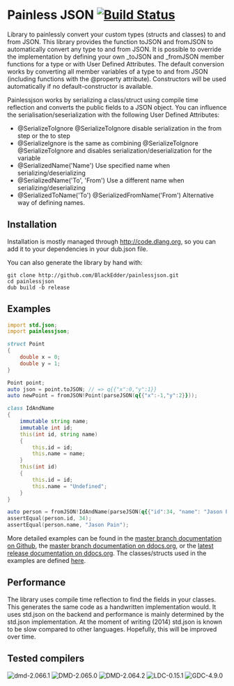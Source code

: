 # Painless JSON [![Build Status](https://travis-ci.org/BlackEdder/painlessjson.svg?branch=master)](https://travis-ci.org/BlackEdder/painlessjson)

Library to painlessly convert your custom types (structs and classes) to and from JSON. This library provides the function toJSON and fromJSON to automatically convert any type to and from JSON. It is possible to override the implementation by defining your own \_toJSON and \_fromJSON member functions for a type or with User Defined Attributes. The default conversion works by converting all member variables of a type to and from JSON (including functions with the @property attribute). Constructors will be used automatically if no default-constructor is available.

Painlessjson works by serializing a class/struct using compile time reflection and converts the public fields to a JSON object. You can influence the serialisation/seserialization with the following User Defined Attributes:


- @SerializeToIgnore @SerializeToIgnore disable serialization in the from step or the to step
- @SerializeIgnore is the same as combining @SerializeToIgnore @SerializeToIgnore and disables serialization/deserialization for the variable
- @SerializedName('Name') Use specified name when serializing/deserializing
- @SerializedName('To', 'From') Use a different name when serializing/deserializing
- @SerializedToName('To') @SerializedFromName('From') Alternative way of defining names.

## Installation

Installation is mostly managed through http://code.dlang.org, so you can add it to your dependencies in your dub.json file.

You can also generate the library by hand with:

```
git clone http://github.com/BlackEdder/painlessjson.git
cd painlessjson 
dub build -b release
```

## Examples

```D
import std.json;
import painlessjson;

struct Point
{
    double x = 0;
    double y = 1;
}

Point point;
auto json = point.toJSON; // => q{{"x":0,"y":1}}
auto newPoint = fromJSON!Point(parseJSON(q{{"x":-1,"y":2}}));

class IdAndName
{
    immutable string name;
    immutable int id;
    this(int id, string name)
    {
        this.id = id;
        this.name = name;
    }
    this(int id)
    {
        this.id = id;
        this.name = "Undefined";
    }
}

auto person = fromJSON!IdAndName(parseJSON(q{{"id":34, "name": "Jason Pain"}}));
assertEqual(person.id, 34);
assertEqual(person.name, "Jason Pain");
```

More detailed examples can be found in the [master branch documentation on Github](http://blackedder.github.io/painlessjson/painlessjson.html), the [master branch documentation on ddocs.org](http://ddocs.org/painlessjson/~master/painlessjson/painlessjson.html), or the [latest release documentation on ddocs.org](http://ddocs.org/painlessjson/~master/painlessjson/painlessjson.html). The classes/structs used in the examples are defined [here](https://github.com/BlackEdder/painlessjson/blob/master/source/painlessjson/unittesttypes.d).

## Performance

The library uses compile time reflection to find the fields in your classes. This generates the same code as a handwritten implementation would. It uses std.json on the backend and performance is mainly determined by the std.json implementation. At the moment of writing (2014) std.json is known to be slow compared to other languages. Hopefully, this will be improved over time.

## Tested compilers
![dmd-2.066.1](https://img.shields.io/badge/DMD-2.066.1-brightgreen.svg) ![DMD-2.065.0](https://img.shields.io/badge/DMD-2.065.0-red.svg) ![DMD-2.064.2](https://img.shields.io/badge/DMD-2.064.2-red.svg) ![LDC-0.15.1](https://img.shields.io/badge/LDC-0.15.1-brightgreen.svg) ![GDC-4.9.0](https://img.shields.io/badge/GDC-4.9.0-red.svg)
